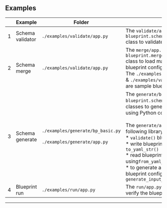 
## Examples

  |   | Example             | Folder     | Description           |
  |---|---------------------|------------|-----------------------|
  | 1 | Schema validator    | `./examples/validate/app.py` | The `validate/app.py` illustrate the use of the `blueprint.schema.validate.validator.Validator` class to validate a blueprint configuration file.|
  | 2 | Schema merge        | `./examples/validate/app.py` | The `merge/app.py` illustrate the use of `blueprint.merge.manifest.BlueprintManifest` class to load manifest file, to generate a blueprint configuration file. </br> The `./examples/validate/data-1/manifest.yaml` & `./examples/validate/data-2/manifest.yaml` are sample blueprint manifest file. |
  | 3 | Schema generate     | `./examples/generate/bp_basic.py` </br></br> `./examples/generate/app.py` | The `generate/bp_basic.py` illustrate the use of `blueprint.schema` & `blueprint.circuit` library classes to generate a blueprint configuation file, using Python code. </br></br>  The `generate/app.py` illustrate the use of the following library functions: </br> * `validate()` blueprint configuration file </br> * write blueprint configuration file using `to_yaml_str()` </br> * read blueprint configuration file using`from_yaml_str()` </br> * to generate a dummy `input-file.yaml` for the blueprint configuration using `generate_input_file()`|
  | 4 | Blueprint run       | `./examples/run/app.py` | The `run/app.py` illustrate the ability to run & verify the blueprint behaviour locally. |
  
---